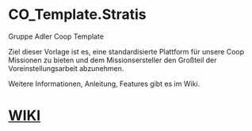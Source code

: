 # CO_Template.Stratis
Gruppe Adler Coop Template

Ziel dieser Vorlage ist es, eine standardisierte Plattform für unsere Coop Missionen zu bieten und dem Missionsersteller den Großteil der Voreinstellungsarbeit abzunehmen.

Weitere Informationen, Anleitung, Features gibt es im Wiki.

# [WIKI](https://github.com/gruppe-adler/CO_Template.VR/wiki)
